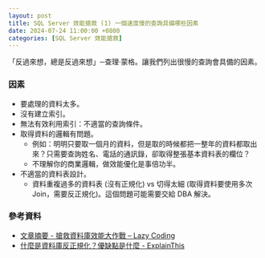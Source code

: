 ```yaml
---
layout: post
title: SQL Server 效能搶救 (1) 一個速度慢的查詢具備哪些因素
date: 2024-07-24 11:00:00 +0800
categories: [SQL Server 效能搶救]
--- 
```


「反過來想，總是反過來想」─查理·蒙格。讓我們列出很慢的查詢會具備的因素。

### 因素

- 要處理的資料太多。
- 沒有建立索引。
- 無法有效利用索引：不適當的查詢條件。
- 取得資料的邏輯有問題。
    - 例如：明明只要取一個月的資料，但是取的時候都把一整年的資料都取出來？只需要查詢姓名、電話的通訊錄，卻取得整張基本資料表的欄位？
    - 不理解你的商業邏輯，做效能優化是事倍功半。
- 不適當的資料表設計。
    - 資料重複過多的資料表 (沒有正規化) vs 切得太細 (取得資料要使用多次 Join，需要反正規化)。這個問題可能需要交給 DBA 解決。

### 參考資料

- [文章摘要 - 搶救資料庫效能大作戰 – Lazy Coding](/SQL_Article_Improve_Database_Performance/)
- [什麼是資料庫反正規化？優缺點是什麼 - ExplainThis](https://www.explainthis.io/zh-hant/interview-guides/backend/database-denormalization)